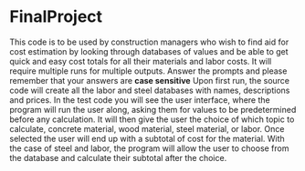 # FinalProject
This code is to be used by
construction managers who wish
to find aid for cost estimation
by looking through databases of
values and be able to get quick and easy cost totals for all their materials and labor costs. It will require multiple runs for multiple outputs. Answer the prompts and please remember that your answers are **case sensitive**
Upon first run, the source code will create all the labor and steel databases with names, descriptions and prices. In the test code you will see the user interface, where the program will run the user along, asking them for values to be predetermined before any calculation. It will then give the user the choice of which topic to calculate, concrete material, wood material, steel material, or labor. Once selected the user will end up with a subtotal of cost for the material. With the case of steel and labor, the program will allow the user to choose from the database and calculate their subtotal after the choice. 
